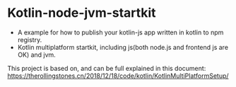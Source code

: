 # Kotlin-node-jvm-startkit

- A example for how to publish your kotlin-js app written in kotlin to npm registry.
- Kotlin multiplatform startkit, including js(both node.js and frontend js are OK) and jvm.

This project is based on, and can be full explained in this document:  https://therollingstones.cn/2018/12/18/code/kotlin/KotlinMultiPlatformSetup/
